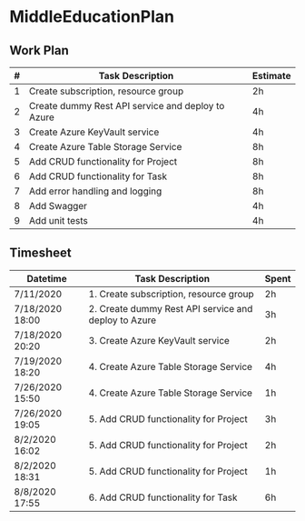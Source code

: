 # MiddleEducationPlan

## Work Plan
| # | Task Description | Estimate |
|-|-|-|
| 1 | Create subscription, resource group | 2h |
| 2 | Create dummy Rest API service and deploy to Azure  | 4h |
| 3 | Create Azure KeyVault service | 4h |
| 4 | Create Azure Table Storage Service | 8h |
| 5 | Add CRUD functionality for Project | 8h |
| 6 | Add CRUD functionality for Task | 8h |
| 7 | Add error handling and logging | 8h |
| 8 | Add Swagger | 4h |
| 9 | Add unit tests | 4h |

## Timesheet
| Datetime | Task Description | Spent |
|-|-|-|
| 7/11/2020 | 1. Create subscription, resource group | 2h |
| 7/18/2020	18:00 | 2. Create dummy Rest API service and deploy to Azure	| 3h |
| 7/18/2020	20:20 | 3. Create Azure KeyVault service	| 2h |
| 7/19/2020	18:20 | 4. Create Azure Table Storage Service	| 4h |
| 7/26/2020	15:50 | 4. Create Azure Table Storage Service	| 1h |
| 7/26/2020	19:05 | 5. Add CRUD functionality for Project	| 3h |
| 8/2/2020	16:02 | 5. Add CRUD functionality for Project	| 2h |
| 8/2/2020	18:31 | 5. Add CRUD functionality for Project	| 1h |
| 8/8/2020	17:55 | 6. Add CRUD functionality for Task	| 6h |


